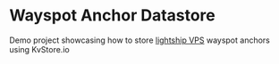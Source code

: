 # Wayspot Anchor Datastore

Demo project showcasing how to store [lightship VPS](https://lightship.dev/docs/ardk/vps/index.html) wayspot anchors using KvStore.io

